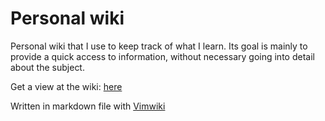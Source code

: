 # Personal wiki

Personal wiki that I use to keep track of what I learn. 
Its goal is mainly to provide a quick access to information, without necessary going into detail about the subject.

Get a view at the wiki: [here](https://th-herve.github.io/vimwiki/)

Written in markdown file with [Vimwiki](https://github.com/vimwiki/vimwiki)
